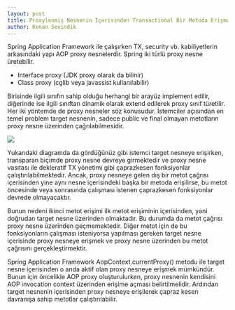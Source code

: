 ```yaml
---
layout: post
title: Proxylenmiş Nesnenin İçerisinden Transactional Bir Metoda Erişmek
author: Kenan Sevindik
---
```

Spring Application Framework ile çalışırken TX, security vb. kabiliyetlerin arkasındaki yapı AOP proxy nesnelerdir. Spring 
iki türlü proxy nesne üretebilir.

* Interface proxy (JDK proxy olarak da bilinir)
* Class proxy (cglib veya javassist kullanılabilir)

Birisinde ilgili sınıfın sahip olduğu herhangi bir arayüz implement edilir, diğerinde ise ilgili sınıftan dinamik olarak 
extend edilerek proxy sınıf türetilir. Her iki yöntemde de proxy nesneler söz konusudur. İstemciler açısından en temel 
problem target nesnenin, sadece public ve final olmayan metotların proxy nesne üzerinden çağrılabilmesidir.

![](http://kenansevindik.com/assets/images/tx_proxy.png)

Yukarıdaki diagramda da gördüğünüz gibi istemci target nesneye erişirken, transparan biçimde proxy nesne devreye girmektedir 
ve proxy nesne vasıtası ile dekleratif TX yönetimi gibi çaprazkesen fonksiyonlar çalıştırılabilmektedir. Ancak, proxy 
nesneye gelen dış bir metot çağrısı içerisinden yine aynı nesne içerisindeki başka bir metoda erişilirse, bu metot öncesinde 
veya sonrasında çalışması istenen çaprazkesen fonksiyonlar devrede olmayacaktır.

Bunun nedeni ikinci metot erişimi ilk metot erişiminin içerisinden, yani doğrudan target nesne üzerinden olmaktadır. Bu 
durumda da metot çağrısı proxy nesne üzerinden geçmemektedir. Diğer metot için de bu fonksiyonların çalışması isteniyorsa 
yapılması gereken target nesne içerisinde proxy nesneye erişmek ve proxy nesne üzerinden bu metot çağrısını gerçekleştirmektir.

Spring Application Framework AopContext.currentProxy() metodu ile target nesne içerisinden o anda aktif olan proxy nesneye 
erişmek mümkündür. Bunun için öncelikle AOP proxy oluşturulurken, proxy nesnenin kendisini AOP invocation context üzerinden 
erişime açması belirtilmelidir. Ardından target nesnenin içerisinden proxy nesneye erişilerek çapraz kesen davranışa sahip 
metotlar çalıştırılabilir.
